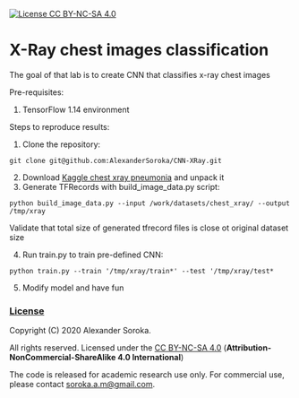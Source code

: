 [![License CC BY-NC-SA 4.0](https://img.shields.io/badge/license-CC4.0-blue.svg)](https://raw.githubusercontent.com/AlexanderSoroka/CNN-XRay.git/master/LICENSE.md)

# X-Ray chest images classification

The goal of that lab is to create CNN that classifies x-ray chest images

Pre-requisites:
1. TensorFlow 1.14 environment

Steps to reproduce results:
1. Clone the repository:
```
git clone git@github.com:AlexanderSoroka/CNN-XRay.git
```
2. Download [Kaggle chest xray pneumonia](https://www.kaggle.com/paultimothymooney/chest-xray-pneumonia) and unpack it
3. Generate TFRecords with build_image_data.py script:

```
python build_image_data.py --input /work/datasets/chest_xray/ --output /tmp/xray
```

Validate that total size of generated tfrecord files is close ot original dataset size

4. Run train.py to train pre-defined CNN:
```
python train.py --train '/tmp/xray/train*' --test '/tmp/xray/test*
```

5. Modify model and have fun

### [License](https://raw.githubusercontent.com/AlexanderSoroka/CNN-ArtWorks/master/LICENSE.md)

Copyright (C) 2020 Alexander Soroka.

All rights reserved.
Licensed under the [CC BY-NC-SA 4.0](https://creativecommons.org/licenses/by-nc-sa/4.0/legalcode) (**Attribution-NonCommercial-ShareAlike 4.0 International**)

The code is released for academic research use only. For commercial use, please contact [soroka.a.m@gmail.com](soroka.a.m@gmail.com).
